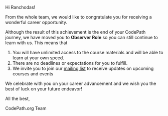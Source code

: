 Hi Ranchodas!

From the whole team, we would like to congratulate you for receiving a wonderful career opportunity. 

Although the result of this achievement is the end of your CodePath journey, we have moved you to **Observer Role** so you can still continue to learn with us. This means that

1. You will have unlimited access to the course materials and will be able to learn at your own speed.
2. There are no deadlines or expectations for you to fulfill.
3. We invite you to join our [mailing list](https://share.hsforms.com/1eg_EOoQpR4ObU4s8fUES2Q36gst) to receive updates on upcoming courses and events

We celebrate with you on your career advancement and we wish you the best of luck on your future endeavor!


All the best,

CodePath.org Team

